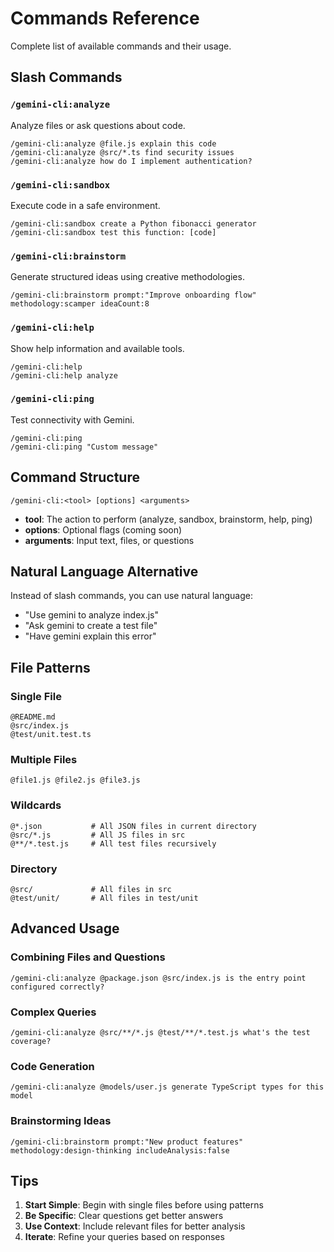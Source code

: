 
# Commands Reference

Complete list of available commands and their usage.

## Slash Commands

### `/gemini-cli:analyze`
Analyze files or ask questions about code.

```
/gemini-cli:analyze @file.js explain this code
/gemini-cli:analyze @src/*.ts find security issues
/gemini-cli:analyze how do I implement authentication?
```

### `/gemini-cli:sandbox`
Execute code in a safe environment.

```
/gemini-cli:sandbox create a Python fibonacci generator
/gemini-cli:sandbox test this function: [code]
```

### `/gemini-cli:brainstorm`
Generate structured ideas using creative methodologies.

```
/gemini-cli:brainstorm prompt:"Improve onboarding flow" methodology:scamper ideaCount:8
```


### `/gemini-cli:help`
Show help information and available tools.

```
/gemini-cli:help
/gemini-cli:help analyze
```

### `/gemini-cli:ping`
Test connectivity with Gemini.

```
/gemini-cli:ping
/gemini-cli:ping "Custom message"
```

## Command Structure

```
/gemini-cli:<tool> [options] <arguments>
```

- **tool**: The action to perform (analyze, sandbox, brainstorm, help, ping)
- **options**: Optional flags (coming soon)
- **arguments**: Input text, files, or questions

## Natural Language Alternative

Instead of slash commands, you can use natural language:

- "Use gemini to analyze index.js"
- "Ask gemini to create a test file"
- "Have gemini explain this error"

## File Patterns

### Single File
```
@README.md
@src/index.js
@test/unit.test.ts
```

### Multiple Files
```
@file1.js @file2.js @file3.js
```

### Wildcards
```
@*.json           # All JSON files in current directory
@src/*.js         # All JS files in src
@**/*.test.js     # All test files recursively
```

### Directory
```
@src/             # All files in src
@test/unit/       # All files in test/unit
```

## Advanced Usage

### Combining Files and Questions
```
/gemini-cli:analyze @package.json @src/index.js is the entry point configured correctly?
```

### Complex Queries
```
/gemini-cli:analyze @src/**/*.js @test/**/*.test.js what's the test coverage?
```

### Code Generation
```
/gemini-cli:analyze @models/user.js generate TypeScript types for this model
```


### Brainstorming Ideas
```
/gemini-cli:brainstorm prompt:"New product features" methodology:design-thinking includeAnalysis:false
```

## Tips

1. **Start Simple**: Begin with single files before using patterns
2. **Be Specific**: Clear questions get better answers
3. **Use Context**: Include relevant files for better analysis
4. **Iterate**: Refine your queries based on responses
